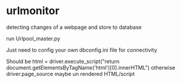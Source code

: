 # urlmonitor
detecting changes of a webpage and store to database

run Urlpool_master.py

Just need to config your own dbconfig.ini file for connectivity

Should be html = driver.execute_script("return document.getElementsByTagName('html')[0].innerHTML")
otherwise driver.page_source maybe un rendered HTML/script
